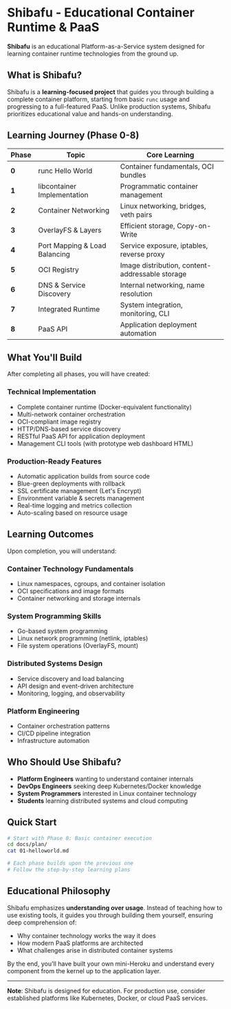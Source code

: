 # Shibafu - Educational Container Runtime & PaaS

**Shibafu** is an educational Platform-as-a-Service system designed for learning container runtime technologies from the ground up.

## What is Shibafu?

Shibafu is a **learning-focused project** that guides you through building a complete container platform, starting from basic `runc` usage and progressing to a full-featured PaaS. Unlike production systems, Shibafu prioritizes educational value and hands-on understanding.

## Learning Journey (Phase 0-8)

| Phase | Topic | Core Learning |
|-------|-------|---------------|
| **0** | runc Hello World | Container fundamentals, OCI bundles |
| **1** | libcontainer Implementation | Programmatic container management |
| **2** | Container Networking | Linux networking, bridges, veth pairs |
| **3** | OverlayFS & Layers | Efficient storage, Copy-on-Write |
| **4** | Port Mapping & Load Balancing | Service exposure, iptables, reverse proxy |
| **5** | OCI Registry | Image distribution, content-addressable storage |
| **6** | DNS & Service Discovery | Internal networking, name resolution |
| **7** | Integrated Runtime | System integration, monitoring, CLI |
| **8** | PaaS API | Application deployment automation |

## What You'll Build

After completing all phases, you will have created:

### Technical Implementation
- Complete container runtime (Docker-equivalent functionality)
- Multi-network container orchestration
- OCI-compliant image registry
- HTTP/DNS-based service discovery
- RESTful PaaS API for application deployment
- Management CLI tools (with prototype web dashboard HTML)

### Production-Ready Features
- Automatic application builds from source code
- Blue-green deployments with rollback
- SSL certificate management (Let's Encrypt)
- Environment variable & secrets management
- Real-time logging and metrics collection
- Auto-scaling based on resource usage

## Learning Outcomes

Upon completion, you will understand:

### Container Technology Fundamentals
- Linux namespaces, cgroups, and container isolation
- OCI specifications and image formats
- Container networking and storage internals

### System Programming Skills
- Go-based system programming
- Linux network programming (netlink, iptables)
- File system operations (OverlayFS, mount)

### Distributed Systems Design
- Service discovery and load balancing
- API design and event-driven architecture
- Monitoring, logging, and observability

### Platform Engineering
- Container orchestration patterns
- CI/CD pipeline integration
- Infrastructure automation

## Who Should Use Shibafu?

- **Platform Engineers** wanting to understand container internals
- **DevOps Engineers** seeking deep Kubernetes/Docker knowledge
- **System Programmers** interested in Linux container technology
- **Students** learning distributed systems and cloud computing

## Quick Start

```bash
# Start with Phase 0: Basic container execution
cd docs/plan/
cat 01-helloworld.md

# Each phase builds upon the previous one
# Follow the step-by-step learning plans
```

## Educational Philosophy

Shibafu emphasizes **understanding over usage**. Instead of teaching how to use existing tools, it guides you through building them yourself, ensuring deep comprehension of:

- Why container technology works the way it does
- How modern PaaS platforms are architected
- What challenges arise in distributed container systems

By the end, you'll have built your own mini-Heroku and understand every component from the kernel up to the application layer.

---

**Note**: Shibafu is designed for education. For production use, consider established platforms like Kubernetes, Docker, or cloud PaaS services.
